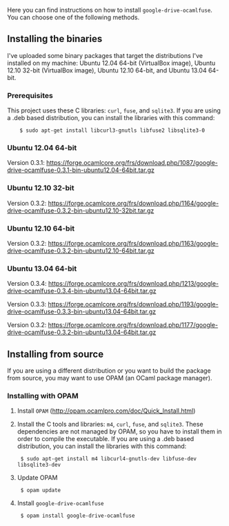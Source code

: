 Here you can find instructions on how to install `google-drive-ocamlfuse`. You can choose one of the following methods.

## Installing the binaries

I've uploaded some binary packages that target the distributions I've installed on my machine: Ubuntu 12.04 64-bit (VirtualBox image), Ubuntu 12.10 32-bit (VirtualBox image), Ubuntu 12.10 64-bit, and Ubuntu 13.04 64-bit.

### Prerequisites

This project uses these C libraries: `curl`, `fuse`, and `sqlite3`. If you are using a .deb based distribution, you can install the libraries with this command:

        $ sudo apt-get install libcurl3-gnutls libfuse2 libsqlite3-0

### Ubuntu 12.04 64-bit

Version 0.3.1: https://forge.ocamlcore.org/frs/download.php/1087/google-drive-ocamlfuse-0.3.1-bin-ubuntu12.04-64bit.tar.gz  

### Ubuntu 12.10 32-bit

Version 0.3.2: https://forge.ocamlcore.org/frs/download.php/1164/google-drive-ocamlfuse-0.3.2-bin-ubuntu12.10-32bit.tar.gz

### Ubuntu 12.10 64-bit

Version 0.3.2: https://forge.ocamlcore.org/frs/download.php/1163/google-drive-ocamlfuse-0.3.2-bin-ubuntu12.10-64bit.tar.gz

### Ubuntu 13.04 64-bit

Version 0.3.4: https://forge.ocamlcore.org/frs/download.php/1213/google-drive-ocamlfuse-0.3.4-bin-ubuntu13.04-64bit.tar.gz

Version 0.3.3: https://forge.ocamlcore.org/frs/download.php/1193/google-drive-ocamlfuse-0.3.3-bin-ubuntu13.04-64bit.tar.gz

Version 0.3.2: https://forge.ocamlcore.org/frs/download.php/1177/google-drive-ocamlfuse-0.3.2-bin-ubuntu13.04-64bit.tar.gz

## Installing from source

If you are using a different distribution or you want to build the package from source, you may want to use OPAM (an OCaml package manager).

### Installing with OPAM

1. Install `OPAM` (http://opam.ocamlpro.com/doc/Quick_Install.html)
2. Install the C tools and libraries: `m4`, `curl`, `fuse`, and `sqlite3`. These dependencies are not managed by OPAM, so you have to install them in order to compile the executable. If you are using a .deb based distribution, you can install the libraries with this command:

        $ sudo apt-get install m4 libcurl4-gnutls-dev libfuse-dev libsqlite3-dev

3. Update OPAM

        $ opam update

4. Install `google-drive-ocamlfuse`

        $ opam install google-drive-ocamlfuse